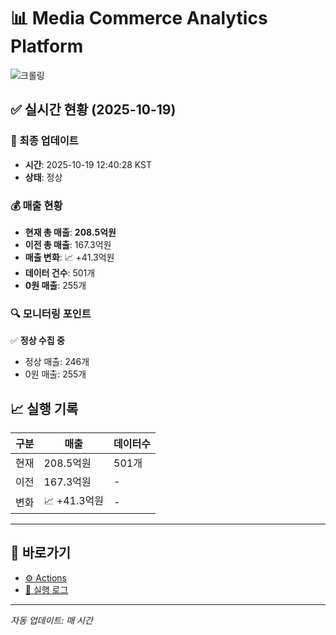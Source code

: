 # 📊 Media Commerce Analytics Platform

![크롤링](https://img.shields.io/badge/크롤링-정상-green)

## ✅ 실시간 현황 (2025-10-19)

### 📍 최종 업데이트
- **시간**: 2025-10-19 12:40:28 KST
- **상태**: 정상

### 💰 매출 현황
- **현재 총 매출**: **208.5억원**
- **이전 총 매출**: 167.3억원
- **매출 변화**: 📈 +41.3억원
- **데이터 건수**: 501개
- **0원 매출**: 255개

### 🔍 모니터링 포인트

✅ **정상 수집 중**
- 정상 매출: 246개
- 0원 매출: 255개


## 📈 실행 기록

| 구분 | 매출 | 데이터수 |
|------|------|----------|
| 현재 | 208.5억원 | 501개 |
| 이전 | 167.3억원 | - |
| 변화 | 📈 +41.3억원 | - |

---

## 🔗 바로가기

- [⚙️ Actions](../../actions)
- [📝 실행 로그](../../actions/workflows/daily_scraping.yml)

---

*자동 업데이트: 매 시간*
